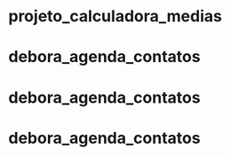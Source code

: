 # projeto_calculadora_medias
# debora_agenda_contatos
# debora_agenda_contatos
# debora_agenda_contatos
